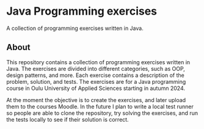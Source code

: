 # Java Programming exercises

A collection of programming exercises written in Java.

## About

This repository contains a collection of programming exercises written in Java. The exercises are divided into different categories, such as OOP, design patterns, and more. Each exercise contains a description of the problem, solution, and tests. The exercises are for a Java programming course in Oulu University of Applied Sciences starting in autumn 2024.

At the moment the objective is to create the exercises, and later upload them to the courses Moodle. In the future I plan to write a local test runner so people are able to clone the repository, try solving the exercises, and run the tests locally to see if their solution is correct.